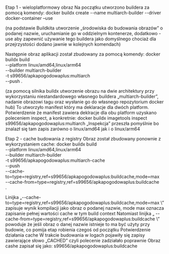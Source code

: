 Etap 1 - wieloplatformowy obraz
Na początku utworzono buildera za pomocą komendy:
docker buildx create --name multiarch-builder --driver docker-container –use

(na podstawie Buildkita utworzenie „środowiska do budowania obrazów” o podanej nazwie, uruchamianie go w oddzielnym kontenerze, dodatkowo -use aby zapewnić używanie tego buildera jako domyślnego chociaż dla przejrzystości dodano jawnie w kolejnych komendach)


Następnie obraz aplikacji został zbudowany za pomocą komendy:
docker buildx build \
  --platform linux/amd64,linux/arm64 \
  --builder multiarch-builder \
  -t s99656/apkapogodowaplus:multiarch \
  --push .

(za pomocą silnika buildx utworzenie obrazu na dwie architektury przy wykorzystaniu niestandardowego własnego buildera „multiarch-builder”, nadanie obrazowi tagu oraz wysłanie go do własnego repozytorium docker hub)
To utworzyło manifest który ma deklaracje dla dwóch platform. Potwierdzenie że manifest zawiera deklracje dla obu platform uzyskano poleceniem inspect, a konkretnie:
docker buildx imagetools inspect s99656/apkapogodowaplus:multiarch
„Inspekcja” przeszła pomyślnie bo znalazł się tam zapis zarówno o linux/amd64 jak i o linux/arm64
 
Etap 2 - cache budowania z registry
Obraz został zbudowany ponownie z wykorzystaniem cache:
docker buildx build \
  --platform linux/amd64,linux/arm64 \
  --builder multiarch-builder \
  -t s99656/apkapogodowaplus:multiarch-cache \
  --push \
  --cache-to=type=registry,ref=s99656/apkapogodowaplus:buildcache,mode=max \
  --cache-from=type=registry,ref=s99656/apkapogodowaplus:buildcache \
  .

Linijka „--cache-to=type=registry,ref=s99656/apkapogodowaplus:buildcache,mode=max \” zapisuje wynik kompilacji jako obraz o podanej nazwie, mode max oznacza zapisanie pełnej wartości cache w tym build context
Natomiast linijka „  --cache-from=type=registry,ref=s99656/apkapogodowaplus:buildcache \” powoduje że jeśli obraz o danej nazwie istnieje to ma być użyty przy budowie, co pomija etap robienia czegoś od początku
Potwierdzenie działania cache
W trakcie budowania w logach pojawiły się zapisy zawierające słowo „CACHED” czyli polecenie zadziałało poprawnie
Obraz cashe zapisał się jako: s99656/apkapogodowaplus:buildcache
 
